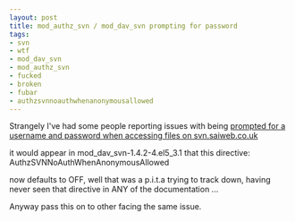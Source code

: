 ```yaml
--- 
layout: post
title: mod_authz_svn / mod_dav_svn prompting for password
tags: 
- svn
- wtf
- mod_dav_svn
- mod_authz_svn
- fucked
- broken
- fubar
- authzsvnnoauthwhenanonymousallowed
---
```

Strangely I've had some people reporting issues with being <a href="http://trac.saiweb.co.uk/saiweb/ticket/68">prompted for a username and password when accessing files on svn.saiweb.co.uk 
</a>

it would appear in mod_dav_svn-1.4.2-4.el5_3.1 that this directive: AuthzSVNNoAuthWhenAnonymousAllowed

now defaults to OFF, well that was a p.i.t.a trying to track down, having never seen that directive in ANY of the documentation ...

Anyway pass this on to other facing the same issue.

